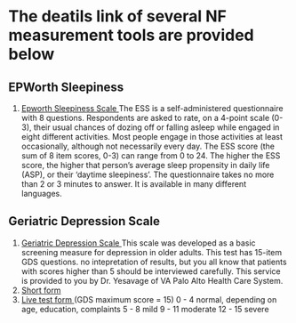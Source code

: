 # The deatils link of several NF measurement tools are provided below
## EPWorth Sleepiness 
1. <a href="https://epworthsleepinessscale.com/about-the-ess/">Epworth Sleepiness Scale </a> The ESS is a self-administered questionnaire with 8 questions. Respondents are asked to rate, on a 4-point scale (0-3), their usual chances of dozing off or falling asleep while engaged in eight different activities. Most people engage in those activities at least occasionally, although not necessarily every day. The ESS score (the sum of 8 item scores, 0-3) can range from 0 to 24. The higher the ESS score, the higher that person’s average sleep propensity in daily life (ASP), or their ‘daytime sleepiness’. The questionnaire takes no more than 2 or 3 minutes to answer. It is available in many different languages.

## Geriatric Depression Scale
1. <a href="https://web.stanford.edu/~yesavage/GDS.html">Geriatric Depression Scale </a> This scale was developed as a basic screening measure for depression in older adults. This test has 15-item GDS questions. no intepretation of results, but you all know that patients with scores higher than 5 should be interviewed carefully. This service is provided to you by Dr. Yesavage of VA Palo Alto Health Care System.
2. <a href="https://web.stanford.edu/~yesavage/GDS.english.short.html"> Short form </a>
3. <a href="http://www.medafile.com/GDS15.htm"> Live test form </a> (GDS  maximum score = 15)
      0   -     4    normal, depending on age, education, complaints
      5   -     8    mild
      9   -   11    moderate
      12 -   15    severe
 
